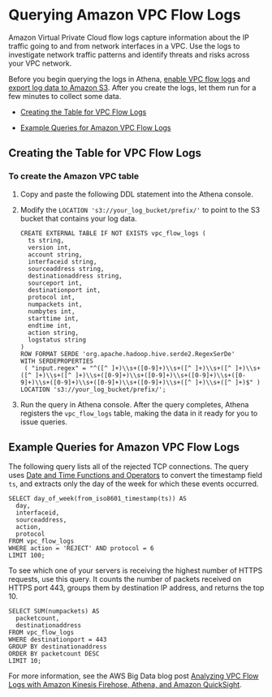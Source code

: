 # Querying Amazon VPC Flow Logs<a name="vpc-flow-logs"></a>

Amazon Virtual Private Cloud flow logs capture information about the IP traffic going to and from network interfaces in a VPC\. Use the logs to investigate network traffic patterns and identify threats and risks across your VPC network\.

Before you begin querying the logs in Athena, [enable VPC flow logs](http://docs.aws.amazon.com/AmazonVPC/latest/UserGuide/flow-logs.html) and [export log data to Amazon S3](http://docs.aws.amazon.com/AmazonCloudWatch/latest/logs/S3ExportTasksConsole.html)\. After you create the logs, let them run for a few minutes to collect some data\.

+  [Creating the Table for VPC Flow Logs](#create-vpc-logs-table) 

+  [Example Queries for Amazon VPC Flow Logs](#query-examples-vpc-logs) 

## Creating the Table for VPC Flow Logs<a name="create-vpc-logs-table"></a>

### To create the Amazon VPC table<a name="to-create-the-vpc-table"></a>

1. Copy and paste the following DDL statement into the Athena console\.

1. Modify the `LOCATION 's3://your_log_bucket/prefix/'` to point to the S3 bucket that contains your log data\.

   ```
   CREATE EXTERNAL TABLE IF NOT EXISTS vpc_flow_logs (
     ts string,
     version int,
     account string,
     interfaceid string,
     sourceaddress string,
     destinationaddress string,
     sourceport int,
     destinationport int,
     protocol int,
     numpackets int,
     numbytes int,
     starttime int,
     endtime int,
     action string,
     logstatus string
   )
   ROW FORMAT SERDE 'org.apache.hadoop.hive.serde2.RegexSerDe'
   WITH SERDEPROPERTIES
    ( "input.regex" = "^([^ ]+)\\s+([0-9]+)\\s+([^ ]+)\\s+([^ ]+)\\s+([^ ]+)\\s+([^ ]+)\\s+([0-9]+)\\s+([0-9]+)\\s+([0-9]+)\\s+([0-9]+)\\s+([0-9]+)\\s+([0-9]+)\\s+([0-9]+)\\s+([^ ]+)\\s+([^ ]+)$" )
   LOCATION 's3://your_log_bucket/prefix/';
   ```

1. Run the query in Athena console\. After the query completes, Athena registers the `vpc_flow_logs` table, making the data in it ready for you to issue queries\.

## Example Queries for Amazon VPC Flow Logs<a name="query-examples-vpc-logs"></a>

The following query lists all of the rejected TCP connections\. The query uses [Date and Time Functions and Operators](https://prestodb.io/docs/0.172/functions/datetime.html) to convert the timestamp field `ts`, and extracts only the day of the week for which these events occurred\.

```
SELECT day_of_week(from_iso8601_timestamp(ts)) AS
  day,
  interfaceid,
  sourceaddress,
  action,
  protocol
FROM vpc_flow_logs
WHERE action = 'REJECT' AND protocol = 6
LIMIT 100;
```

To see which one of your servers is receiving the highest number of HTTPS requests, use this query\. It counts the number of packets received on HTTPS port 443, groups them by destination IP address, and returns the top 10\.

```
SELECT SUM(numpackets) AS
  packetcount,
  destinationaddress
FROM vpc_flow_logs
WHERE destinationport = 443
GROUP BY destinationaddress
ORDER BY packetcount DESC
LIMIT 10;
```

For more information, see the AWS Big Data blog post [Analyzing VPC Flow Logs with Amazon Kinesis Firehose, Athena, and Amazon QuickSight](http://aws.amazon.com/blogs/big-data/analyzing-vpc-flow-logs-with-amazon-kinesis-firehose-amazon-athena-and-amazon-quicksight/)\.